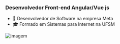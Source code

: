 ### Desenvolvedor Front-end Angular/Vue js

- 💼 Desenvolvedor de Software na empresa Meta
- 🎓 Formado em Sistemas para Internet na UFSM

<img src="https://i.pinimg.com/originals/41/82/a9/4182a9dd330c6442c4a1fbc78274d838.png" alt="imagem" />

